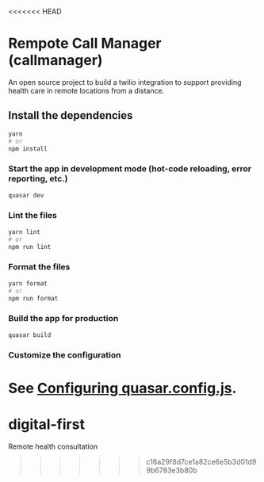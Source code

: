 <<<<<<< HEAD
# Rempote Call Manager (callmanager)

An open source project to build a twilio integration to support providing health care in remote locations from a distance.

## Install the dependencies
```bash
yarn
# or
npm install
```

### Start the app in development mode (hot-code reloading, error reporting, etc.)
```bash
quasar dev
```


### Lint the files
```bash
yarn lint
# or
npm run lint
```


### Format the files
```bash
yarn format
# or
npm run format
```



### Build the app for production
```bash
quasar build
```

### Customize the configuration
See [Configuring quasar.config.js](https://v2.quasar.dev/quasar-cli-webpack/quasar-config-js).
=======
# digital-first
Remote health consultation
>>>>>>> c16a29f8d7ce1a82ce6e5b3d01d99b6783e3b80b
